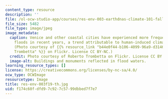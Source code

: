 ```yaml
---
content_type: resource
description: ''
file: /ol-ocw-studio-app/courses/res-env-003-earthdnas-climate-101-fall-2019/f174c60fdfd97c927c5799dbbed7f7e7_res-env-003f19-th.jpg
file_size: 5482
file_type: image/jpeg
image_metadata:
  caption: Venice and other coastal cities have experienced more frequent and severe
    floods in recent years, a trend attributable to human-induced climate change.
    (Photo courtesy of {{% resource_link "b44e0f44-b106-4099-96a9-d31467195e89" "Roberto
    Trombetta" %}} on Flickr. License CC BY-NC.)
  credit: Photo courtesy of Roberto Trombetta on Flickr. License CC BY.
  image-alt: Buildings and monuments reflected in flood waters.
learning_resource_types: []
license: https://creativecommons.org/licenses/by-nc-sa/4.0/
ocw_type: OCWImage
resourcetype: Image
title: res-env-003f19-th.jpg
uid: f174c60f-dfd9-7c92-7c57-99dbbed7f7e7
---
```

